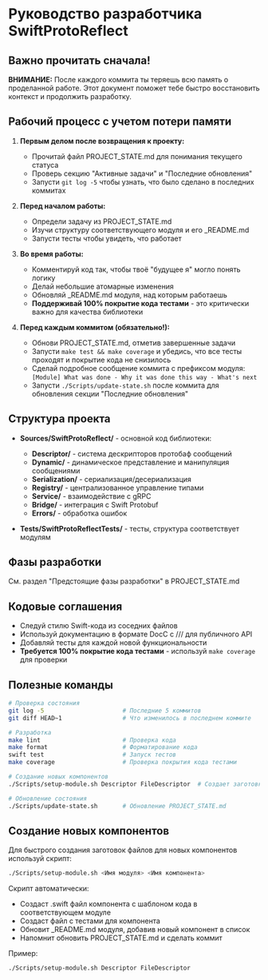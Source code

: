 # Руководство разработчика SwiftProtoReflect

## Важно прочитать сначала!

**ВНИМАНИЕ:** После каждого коммита ты теряешь всю память о проделанной работе. Этот документ поможет тебе быстро восстановить контекст и продолжить разработку.

## Рабочий процесс с учетом потери памяти

1. **Первым делом после возвращения к проекту:**
   - Прочитай файл PROJECT_STATE.md для понимания текущего статуса
   - Проверь секцию "Активные задачи" и "Последние обновления"
   - Запусти `git log -5` чтобы узнать, что было сделано в последних коммитах

2. **Перед началом работы:**
   - Определи задачу из PROJECT_STATE.md
   - Изучи структуру соответствующего модуля и его _README.md
   - Запусти тесты чтобы увидеть, что работает

3. **Во время работы:**
   - Комментируй код так, чтобы твоё "будущее я" могло понять логику
   - Делай небольшие атомарные изменения
   - Обновляй _README.md модуля, над которым работаешь
   - **Поддерживай 100% покрытие кода тестами** - это критически важно для качества библиотеки

4. **Перед каждым коммитом (обязательно!):**
   - Обнови PROJECT_STATE.md, отметив завершенные задачи
   - Запусти `make test && make coverage` и убедись, что все тесты проходят и покрытие кода не снизилось
   - Сделай подробное сообщение коммита с префиксом модуля: `[Module] What was done - Why it was done this way - What's next`
   - Запусти `./Scripts/update-state.sh` после коммита для обновления секции "Последние обновления"

## Структура проекта

- **Sources/SwiftProtoReflect/** - основной код библиотеки:
  - **Descriptor/** - система дескрипторов протобаф сообщений
  - **Dynamic/** - динамическое представление и манипуляция сообщениями
  - **Serialization/** - сериализация/десериализация
  - **Registry/** - централизованное управление типами
  - **Service/** - взаимодействие с gRPC
  - **Bridge/** - интеграция с Swift Protobuf
  - **Errors/** - обработка ошибок

- **Tests/SwiftProtoReflectTests/** - тесты, структура соответствует модулям

## Фазы разработки

См. раздел "Предстоящие фазы разработки" в PROJECT_STATE.md

## Кодовые соглашения

- Следуй стилю Swift-кода из соседних файлов
- Используй документацию в формате DocC с /// для публичного API
- Добавляй тесты для каждой новой функциональности
- **Требуется 100% покрытие кода тестами** - используй `make coverage` для проверки

## Полезные команды

```bash
# Проверка состояния
git log -5                      # Последние 5 коммитов
git diff HEAD~1                 # Что изменилось в последнем коммите

# Разработка
make lint                       # Проверка кода
make format                     # Форматирование кода
swift test                      # Запуск тестов
make coverage                   # Проверка покрытия кода тестами

# Создание новых компонентов
./Scripts/setup-module.sh Descriptor FileDescriptor  # Создает заготовки файлов для нового компонента

# Обновление состояния
./Scripts/update-state.sh       # Обновление PROJECT_STATE.md
```

## Создание новых компонентов

Для быстрого создания заготовок файлов для новых компонентов используй скрипт:

```bash
./Scripts/setup-module.sh <Имя модуля> <Имя компонента>
```

Скрипт автоматически:
- Создаст .swift файл компонента с шаблоном кода в соответствующем модуле
- Создаст файл с тестами для компонента
- Обновит _README.md модуля, добавив новый компонент в список
- Напомнит обновить PROJECT_STATE.md и сделать коммит

Пример:
```bash
./Scripts/setup-module.sh Descriptor FileDescriptor
```
